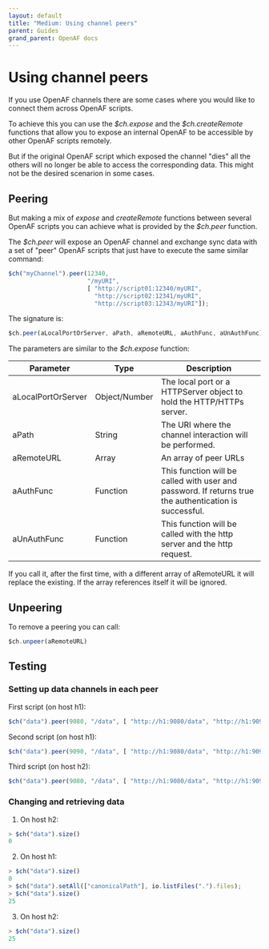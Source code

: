 ```yaml
---
layout: default
title: "Medium: Using channel peers"
parent: Guides
grand_parent: OpenAF docs
---
```


# Using channel peers

If you use OpenAF channels there are some cases where you would like to connect them across OpenAF scripts.

To achieve this you can use the *\$ch.expose* and the *\$ch.createRemote* functions that allow you to expose an internal OpenAF to be accessible by other OpenAF scripts remotely.

But if the original OpenAF script which exposed the channel "dies" all the others will no longer be able to access the corresponding data. This might not be the desired scenarion in some cases.

## Peering

But making a mix of *expose* and *createRemote* functions between several OpenAF scripts you can achieve what is provided by the *\$ch.peer* function.

The *\$ch.peer* will expose an OpenAF channel and exchange sync data with a set of "peer" OpenAF scripts that just have to execute the same similar command:

````javascript
$ch("myChannel").peer(12340, 
                      "/myURI", 
                      [ "http://script01:12340/myURI", 
                        "http://script02:12341/myURI", 
                        "http://script03:12343/myURI"]);
````

The signature is:

````javascript
$ch.peer(aLocalPortOrServer, aPath, aRemoteURL, aAuthFunc, aUnAuthFunc)
````

The parameters are similar to the *\$ch.expose* function:

| Parameter | Type | Description |
|-----------|------|-------------|
| aLocalPortOrServer | Object/Number | The local port or a HTTPServer object to hold the HTTP/HTTPs server. |
| aPath | String | The URI where the channel interaction will be performed. |
| aRemoteURL | Array | An array of peer URLs |
| aAuthFunc | Function | This function will be called with user and password. If returns true the authentication is successful. |
| aUnAuthFunc | Function | This function will be called with the http server and the http request. |

If you call it, after the first time, with a different array of aRemoteURL it will replace the existing. If the array references itself it will be ignored.

## Unpeering

To remove a peering you can call:

````javascript
$ch.unpeer(aRemoteURL)
````

## Testing

### Setting up data channels in each peer

First script (on host h1):

````javascript
$ch("data").peer(9080, "/data", [ "http://h1:9080/data", "http://h1:9090/data", "http://h2:9080/data" ]);
````

Second script (on host h1):

````javascript
$ch("data").peer(9090, "/data", [ "http://h1:9080/data", "http://h1:9090/data", "http://h2:9080/data" ]);
````

Third script (on host h2):

````javascript
$ch("data").peer(9080, "/data", [ "http://h1:9080/data", "http://h1:9090/data", "http://h2:9080/data" ]);
````

### Changing and retrieving data

1. On host h2:

````javascript
> $ch("data").size()
0
````

2. On host h1:

````javascript
> $ch("data").size()
0
> $ch("data").setAll(["canonicalPath"], io.listFiles(".").files);
> $ch("data").size()
25
````

3. On host h2:

````javascript
> $ch("data").size()
25
````